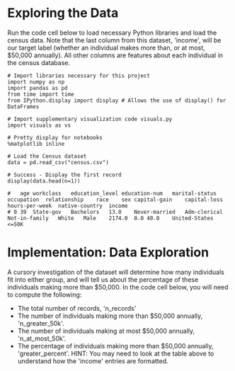 # Exploring the Data
Run the code cell below to load necessary Python libraries and load the census data. Note that the last column from this dataset, 'income', will be our target label (whether an individual makes more than, or at most, $50,000 annually). All other columns are features about each individual in the census database.

```
# Import libraries necessary for this project
import numpy as np
import pandas as pd
from time import time
from IPython.display import display # Allows the use of display() for DataFrames

# Import supplementary visualization code visuals.py
import visuals as vs

# Pretty display for notebooks
%matplotlib inline

# Load the Census dataset
data = pd.read_csv("census.csv")

# Success - Display the first record
display(data.head(n=1))
```

```
# 	age	workclass	education_level	education-num	marital-status	occupation	relationship	race	sex	capital-gain	capital-loss	hours-per-week	native-country	income
# 0	39	State-gov	Bachelors	13.0	Never-married	Adm-clerical	Not-in-family	White	Male	2174.0	0.0	40.0	United-States	<=50K
```

# Implementation: Data Exploration

A cursory investigation of the dataset will determine how many individuals fit into either group, and will tell us about the percentage of these individuals making more than \$50,000. In the code cell below, you will need to compute the following:

- The total number of records, 'n_records'
- The number of individuals making more than \$50,000 annually, 'n_greater_50k'.
- The number of individuals making at most \$50,000 annually, 'n_at_most_50k'.
- The percentage of individuals making more than \$50,000 annually, 'greater_percent'.
HINT: You may need to look at the table above to understand how the 'income' entries are formatted.
